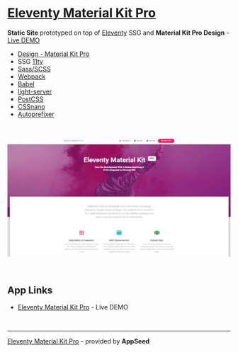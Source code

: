 # [Eleventy Material Kit Pro](https://eleventy-material-kit-pro.appseed.us/)

**Static Site** prototyped on top of [Eleventy](https://www.11ty.io/) SSG and **Material Kit Pro Design** - [Live DEMO](https://eleventy-material-kit-pro.appseed.us) 

- [Design - Material Kit Pro](https://www.creative-tim.com/product/material-kit-pro)
- SSG [11ty](https://www.11ty.io/)
- [Sass/SCSS](https://github.com/sass/node-sass)
- [Webpack](https://webpack.js.org/)
- [Babel](https://babeljs.io/)
- [light-server](https://github.com/txchen/light-server)
- [PostCSS](https://postcss.org/)
- [CSSnano](https://cssnano.co/)
- [Autoprefixer](https://github.com/postcss/autoprefixer)

<br />

![Eleventy Material Kit Pro - Gif animated intro.](https://raw.githubusercontent.com/app-generator/static/master/products/eleventy-material-kit-pro-intro.gif)

<br />

## App Links

- [Eleventy Material Kit Pro](https://eleventy-html5up-txt.appseed.us) - Live DEMO

<br />

---
[Eleventy Material Kit Pro](https://eleventy-material-kit-pro.appseed.us/) - provided by **AppSeed**
